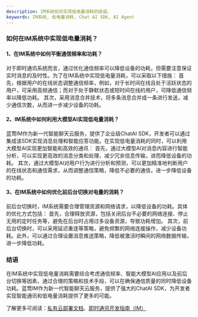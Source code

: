 ```yaml
---
description: IM系统如何实现低电量消耗的结语。
keywords: IM系统, 低电量消耗, Chat AI SDK, AI Agent
---
```

### 如何在IM系统中实现低电量消耗？

#### 1、在IM系统中如何平衡通信频率和功耗？

对于即时通讯系统而言，通过优化通信频率可以降低设备的功耗，但需要注意保证实时消息的及时性。为了在IM系统中实现低电量消耗，可以采取以下措施：
首先，根据用户的在线状态调整通信频率，例如，对于长时间在线且处于活跃状态的用户，可采用高频通信；而对于处于静默状态或短时间在线的用户，可降低通信频率以降低功耗。
其次，采用消息合并技术，将多条消息合并成一条进行发送，减少通信次数，从而进一步减少设备的功耗。

#### 2、IM系统中如何利用大模型AI实现低电量消耗？

蓝莺IM作为新一代智能聊天云服务，提供了企业级ChatAI SDK，开发者可以通过集成该SDK实现消息处理和智能应答功能。在实现低电量消耗的同时，可以利用大模型AI实现更加智能和高效的通讯：
首先，通过大模型AI对消息内容进行智能分析，可以实现更高效的消息分类和处理，减少冗余信息传输，进而降低设备的功耗。
其次，通过大模型AI对用户行为进行分析和预测，可以更加精准地判断用户的在线状态和通信需求，从而调整通信策略，降低不必要的通信，进一步降低设备的功耗。

#### 3、在IM系统中如何优化前后台切换对电量的消耗？

前后台切换时，IM系统需要合理管理资源和网络请求，以降低设备的功耗。具体的优化方式包括：
首先，合理释放资源，包括关闭后台不必要的网络连接、停止无用的定时任务等，避免在后台时占用过多设备资源，导致功耗增加。
其次，前后台切换时，可以采用延迟重连等策略，避免频繁的网络连接操作，减少设备功耗。此外，可以通过合理设置消息推送策略，降低被激活时瞬间的网络数据传输，进一步降低功耗。

### 结语

在IM系统中实现低电量消耗需要综合考虑通信频率、智能大模型AI应用以及前后台切换等因素，通过合理的策略和技术手段，可以在确保通信质量的同时降低设备功耗。蓝莺IM作为新一代智能聊天云服务，提供了强大的ChatAI SDK，为开发者实现智能通讯和低电量消耗提供了更多的可能。

了解更多可阅读：[私有云部署文档](../knowledge/41-15-18 "")、[即时通讯开发指南（IM）](../knowledge/41-17-17 "")
